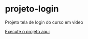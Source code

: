 # projeto-login
 Projeto tela de login do curso em video

<a href="https://murilomonte.github.io/projeto-login/">Execute o projeto aqui</a>
